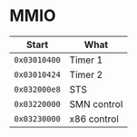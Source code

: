 # MMIO


| Start        | What        |
| ------------ | ----------- |
| `0x03010400` | Timer 1     |
| `0x03010424` | Timer 2     |
| `0x032000e8` | STS         |
| `0x03220000` | SMN control |
| `0x03230000` | x86 control |
